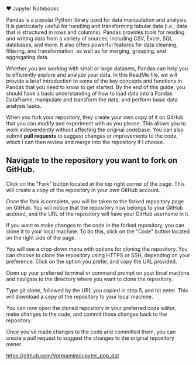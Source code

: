  ♥️ Jupyter Notebooks

Pandas is a popular Python library used for data manipulation and analysis. It is particularly useful for handling and transforming tabular data (i.e., data that is structured in rows and columns). Pandas provides tools for reading and writing data from a variety of sources, including CSV, Excel, SQL databases, and more. It also offers powerful features for data cleaning, filtering, and transformation, as well as for merging, grouping, and aggregating data.

Whether you are working with small or large datasets, Pandas can help you to efficiently explore and analyze your data. In this ReadMe file, we will provide a brief introduction to some of the key concepts and functions in Pandas that you need to know to get started. By the end of this guide, you should have a basic understanding of how to load data into a Pandas DataFrame, manipulate and transform the data, and perform basic data analysis tasks.

When you fork your repository, they create your own copy of it on GitHub that you can modify and experiment with as you please. This allows you to work independently without affecting the original codebase. You can also submit **pull requests** to suggest changes or improvements to the code, which I can then review and merge into the repository if I choose.

## Navigate to the repository you want to fork on GitHub.

Click on the "Fork" button located at the top right corner of the page. This will create a copy of the repository in your own GitHub account.

Once the fork is complete, you will be taken to the forked repository page on GitHub. You will notice that the repository now belongs to your GitHub account, and the URL of the repository will have your GitHub username in it.

If you want to make changes to the code in the forked repository, you can clone it to your local machine. To do this, click on the "Code" button located on the right side of the page.

You will see a drop-down menu with options for cloning the repository. You can choose to clone the repository using HTTPS or SSH, depending on your preference. Click on the option you prefer, and copy the URL provided.

Open up your preferred terminal or command prompt on your local machine and navigate to the directory where you want to clone the repository.

Type git clone, followed by the URL you copied in step 5, and hit enter. This will download a copy of the repository to your local machine.

You can now open the cloned repository in your preferred code editor, make changes to the code, and commit those changes back to the repository.

Once you've made changes to the code and committed them, you can create a pull request to suggest the changes to the original repository owner.

https://github.com/Vormamim/jupyter_pop_dat
